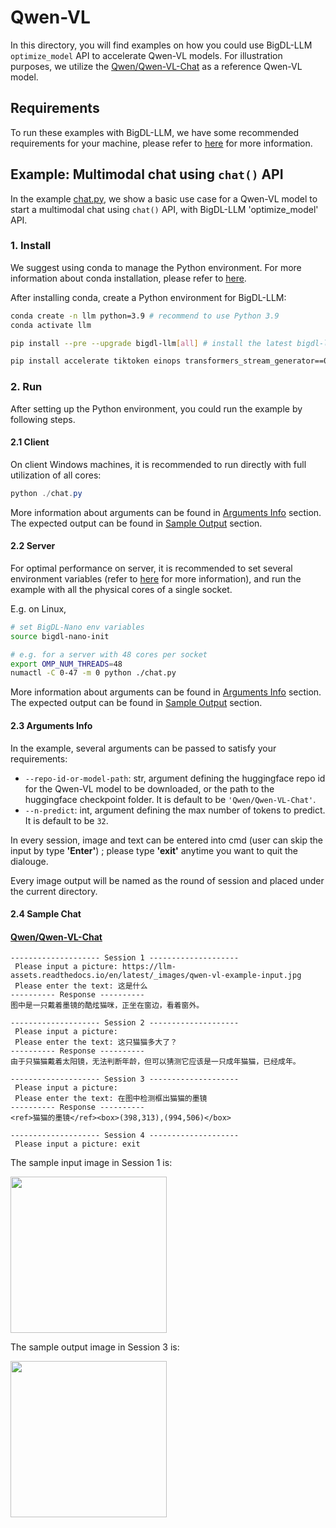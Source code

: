 # Qwen-VL
In this directory, you will find examples on how you could use BigDL-LLM `optimize_model` API to accelerate Qwen-VL models. For illustration purposes, we utilize the [Qwen/Qwen-VL-Chat](https://huggingface.co/Qwen/Qwen-VL-Chat) as a reference Qwen-VL model.

## Requirements
To run these examples with BigDL-LLM, we have some recommended requirements for your machine, please refer to [here](../README.md#recommended-requirements) for more information.

## Example: Multimodal chat using `chat()` API
In the example [chat.py](./chat.py), we show a basic use case for a Qwen-VL model to start a multimodal chat using `chat()` API, with BigDL-LLM 'optimize_model' API.
### 1. Install
We suggest using conda to manage the Python environment. For more information about conda installation, please refer to [here](https://docs.conda.io/en/latest/miniconda.html#).

After installing conda, create a Python environment for BigDL-LLM:
```bash
conda create -n llm python=3.9 # recommend to use Python 3.9
conda activate llm

pip install --pre --upgrade bigdl-llm[all] # install the latest bigdl-llm nightly build with 'all' option

pip install accelerate tiktoken einops transformers_stream_generator==0.0.4 scipy torchvision pillow tensorboard matplotlib # additional package required for Qwen-VL-Chat to conduct generation

```

### 2. Run
After setting up the Python environment, you could run the example by following steps.

#### 2.1 Client
On client Windows machines, it is recommended to run directly with full utilization of all cores:
```powershell
python ./chat.py
```
More information about arguments can be found in [Arguments Info](#23-arguments-info) section. The expected output can be found in [Sample Output](#24-sample-output) section.

#### 2.2 Server
For optimal performance on server, it is recommended to set several environment variables (refer to [here](../README.md#best-known-configuration-on-linux) for more information), and run the example with all the physical cores of a single socket.

E.g. on Linux,
```bash
# set BigDL-Nano env variables
source bigdl-nano-init

# e.g. for a server with 48 cores per socket
export OMP_NUM_THREADS=48
numactl -C 0-47 -m 0 python ./chat.py
```
More information about arguments can be found in [Arguments Info](#23-arguments-info) section. The expected output can be found in [Sample Output](#24-sample-output) section.

#### 2.3 Arguments Info
In the example, several arguments can be passed to satisfy your requirements:

- `--repo-id-or-model-path`: str, argument defining the huggingface repo id for the Qwen-VL model to be downloaded, or the path to the huggingface checkpoint folder. It is default to be `'Qwen/Qwen-VL-Chat'`.
- `--n-predict`: int, argument defining the max number of tokens to predict. It is default to be `32`.
  
In every session, image and text can be entered into cmd (user can skip the input by type **'Enter'**) ; please type **'exit'** anytime you want to quit the dialouge.

Every image output will be named as the round of session and placed under the current directory.

#### 2.4 Sample Chat
#### [Qwen/Qwen-VL-Chat](https://huggingface.co/Qwen/Qwen-VL-Chat)

```log
-------------------- Session 1 --------------------
 Please input a picture: https://llm-assets.readthedocs.io/en/latest/_images/qwen-vl-example-input.jpg
 Please enter the text: 这是什么
---------- Response ----------
图中是一只戴着墨镜的酷炫猫咪，正坐在窗边，看着窗外。 

-------------------- Session 2 --------------------
 Please input a picture: 
 Please enter the text: 这只猫猫多大了？
---------- Response ----------
由于只猫猫戴着太阳镜，无法判断年龄，但可以猜测它应该是一只成年猫猫，已经成年。 

-------------------- Session 3 --------------------
 Please input a picture: 
 Please enter the text: 在图中检测框出猫猫的墨镜
---------- Response ----------
<ref>猫猫的墨镜</ref><box>(398,313),(994,506)</box> 

-------------------- Session 4 --------------------
 Please input a picture: exit
```

The sample input image in Session 1 is:

<a href="https://llm-assets.readthedocs.io/en/latest/_images/qwen-vl-example-input.jpg"><img width=250px src="https://llm-assets.readthedocs.io/en/latest/_images/qwen-vl-example-input.jpg" ></a>

The sample output image in Session 3 is:

<a href="https://llm-assets.readthedocs.io/en/latest/_images/qwen-vl-example-output.png"><img width=250px  src="https://llm-assets.readthedocs.io/en/latest/_images/qwen-vl-example-output.png" ></a>

